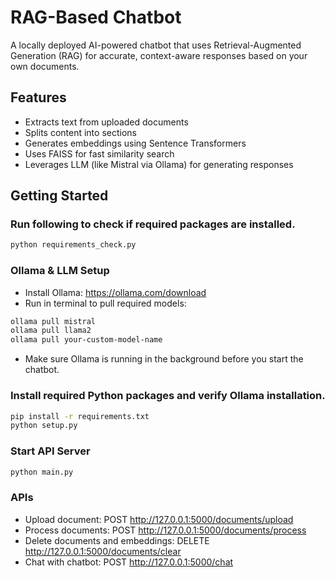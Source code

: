 # RAG-Based Chatbot
A locally deployed AI-powered chatbot that uses Retrieval-Augmented Generation (RAG) for accurate, context-aware responses based on your own documents.

## Features
- Extracts text from uploaded documents
- Splits content into sections
- Generates embeddings using Sentence Transformers
- Uses FAISS for fast similarity search
- Leverages LLM (like Mistral via Ollama) for generating responses

## Getting Started

### Run following to check if required packages are installed.
```bash
python requirements_check.py
```

### Ollama & LLM Setup
- Install Ollama: https://ollama.com/download
- Run in terminal to pull required models:
```bash
ollama pull mistral
ollama pull llama2
ollama pull your-custom-model-name
```
- Make sure Ollama is running in the background before you start the chatbot.

### Install required Python packages and verify Ollama installation.
```bash
pip install -r requirements.txt
python setup.py
```
### Start API Server
```bash
python main.py
```
### APIs
- Upload document: POST http://127.0.0.1:5000/documents/upload
- Process documents: POST http://127.0.0.1:5000/documents/process
- Delete documents and embeddings: DELETE http://127.0.0.1:5000/documents/clear
- Chat with chatbot: POST http://127.0.0.1:5000/chat